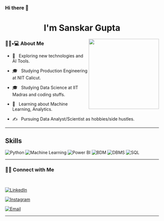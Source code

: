 ### Hi there 👋<h1 align="Center"> I'm Sanskar Gupta</h1>

<img align='right' src="https://media.giphy.com/media/M9gbBd9nbDrOTu1Mqx/giphy.gif" width="230">

<h3> 👨🏻•💻 About Me </h3>



- 🤔 &nbsp; Exploring new technologies and AI Tools.

- 🎓 &nbsp; Studying Production Engineering at NIT Calicut.

- 🎓 &nbsp; Studying Data Science at IIT Madras and coding stuffs.

- 🌱 &nbsp; Learning about Machine Learning, Analytics.

- ✍️ &nbsp; Pursuing Data Analyst/Scientist as hobbies/side hustles.





<hr>

## Skills
![Python](https://img.shields.io/badge/Python-3776AB?style=for-the-badge&logo=python&logoColor=white)
![Machine Learning](https://img.shields.io/badge/Machine%20Learning-ML-blueviolet?style=for-the-badge&logo=tensorflow&logoColor=white)
![Power BI](https://img.shields.io/badge/PowerBI-F2C811?style=for-the-badge&logo=powerbi&logoColor=black)
![BDM](https://img.shields.io/badge/BDM-Business%20Data%20Management-blue)
![DBMS](https://img.shields.io/badge/DBMS-Database%20Management%20Systems-orange)
![SQL](https://img.shields.io/badge/SQL-MySQL%20%7C%20PostgreSQL%20%7C%20SQLite-4479A1?style=for-the-badge&logo=sql&logoColor=white)



<hr>
<h3> 🤝🏻 Connect with Me </h3>

<br>



<p align="center">

<a href="https://www.linkedin.com/in/sanskar-gupta206/"><img alt="LinkedIn" src="https://img.shields.io/badge/LinkedIn-Sanskar%20Gupta-blue?style=flat-square&logo=linkedin"></a>

<a href="https://www.instagram.com/sanskar.gupta.206/"><img alt="Instagram" src="https://img.shields.io/badge/Instagram-sanskar.gupta.206-black?style=flat-square&logo=instagram"></a>

<a href="mailto:sanskarg242@gmail.com"><img alt="Email" src="https://img.shields.io/badge/Email-sanskarg242@gmail.com-blue?style=flat-square&logo=gmail"></a>

</p>




<hr>
